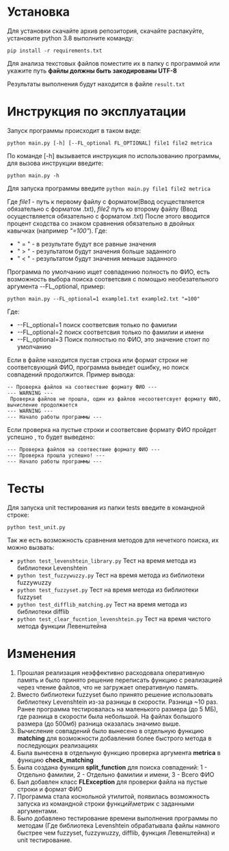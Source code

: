 # Установка
Для установки скачайте архив репозитория, скачайте распакуйте, установите python 3.8 выполните команду:

`pip install -r requirements.txt`

Для анализа текстовых файлов поместите их в папку с программой или укажите путь **файлы должны быть закодированы UTF-8**


Результаты выполнения будут находится в файле `result.txt` 


# Инструкция по эксплуатации
Запуск программы происходит в таком виде:

`python main.py [-h] [--FL_optional FL_OPTIONAL] file1 file2 metrica`

По команде [-h] вызывается инструкция по использованию программы, для вызова инструкции введите:

`python main.py -h`

Для запуска программы введите `python main.py file1 file2 metrica`

Где *file1* - путь к первому файлу c форматом(Ввод осуществляется обязательно с форматом .txt), *file2* 
путь ко второму файлу (Ввод осуществляется обязательно с форматом .txt)
После этого вводится процент сходства со знаком сравнения обязательно в двойных кавычках (например *"=100"*).
Где:

- " = " - в результате будут все равные значения
- " > " - результатом будут значения больше заданного 
- " < " - результатом будут значения меньше заданного

Программа по умолчанию ищет совпадению полность по ФИО,
есть возможность выбора поиска соответсвия с помощью необезательного аргумента --FL_optional, пример:

`python main.py --FL_optional=1 example1.txt example2.txt "=100"`

Где: 
- --FL_optional=1 поиск соответсвия только по фамилии
- --FL_optional=2 поиск соответсвия только по фамилии и имени
- --FL_optional=3 Поиск полностью по ФИО, это значение стоит по умолчанию 


Если в файле находится пустая строка или формат строки не соответсвующий ФИО,
 программа выведет ошибку, но поиск совпадений продолжится.
 Пример вывода:
 
```
-- Проверка файлов на соотвествие формату ФИО ---
--- WARNING ---
 Проверка файлов не прошла, один из файлов несоответсвует формату ФИО, вычисление продолжается
--- WARNING ---
--- Начало работы программы ---
```

Если проверка на пустые строки и соответсвие формату ФИО пройдет успешно
, то будет выведено:

```
--- Проверка файлов на соотвествие формату ФИО ---
--- Проверка прошла успешно! ---
--- Начало работы программы ---
```
# Тесты

Для запуска unit тестирования из папки tests введите в командной строке:

`python test_unit.py`

Так же есть возможность сравнения методов для нечеткого поиска, их можно вызвать:
- `python test_levenshtein_library.py` Тест на время метода из библиотеки Levenshtein
- `python test_fuzzywuzzy.py` Тест на время метода из библиотеки fuzzywuzzy
- `python test_fuzzyset.py` Тест на время метода из библиотеки fuzzyset
- `python test_difflib_matching.py` Тест на время метода из библиотеки difflib
- `python test_clear_fucntion_levenshtein.py` Тест на время чистого метода функции Левенштейна

# Изменения 

1. Прошлая реализация неэффективно расходовала оперативную память и было принято решение
переписать функцию с реализацией через чтение файлов, что не загружает оперативную память.
2. Вместо библиотеки fuzzyset было принято решение использовать библиотеку Levenshtein
из-за разницы в скорости. Разница ~10 раз. Ранее программа тестировалась на 
маленького размера (до 5 МБ), где разница в скорости была небольшой. На файлах большого размера (до 500мб)
разница оказалась значимо выше.
3. Вычисление совпадений было вынесено в отдельную функцию **matching**
для возможности добавления более быстрого метода в последующих реализациях
4. Была вынесена в отдельную функцию проверка аргумента **metrica** в функцию **check_matching**
5. Была создана функция **split_function** 
для поиска совпадений: 
1 - Отдельно фамилии, 2 - Отдельно фамилии и имени, 3 - Всего ФИО
6. Был добавлен класс **FLException** для проверки файла на пустые строки и формат ФИО
7. Программа стала коснольной утилитой, появилась возможность запуска из командной строки
 функций\метрик с заданными аргументами.
8. Было добавлено тестирование времени выполнения программы 
по методам (Где библиотека Levenshtein обрабатывала файлы 
намного быстрее чем fuzzyset, fuzzywuzzy, difflib, функция Левенштейна) и unit тестирование.